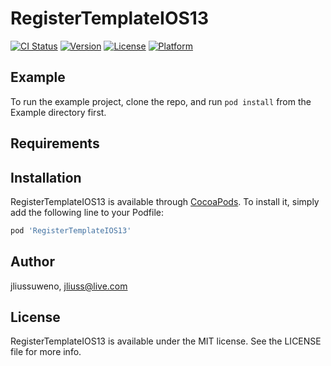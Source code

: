 # RegisterTemplateIOS13

[![CI Status](https://img.shields.io/travis/jliussuweno/RegisterTemplateIOS13.svg?style=flat)](https://travis-ci.org/jliussuweno/RegisterTemplateIOS13)
[![Version](https://img.shields.io/cocoapods/v/RegisterTemplateIOS13.svg?style=flat)](https://cocoapods.org/pods/RegisterTemplateIOS13)
[![License](https://img.shields.io/cocoapods/l/RegisterTemplateIOS13.svg?style=flat)](https://cocoapods.org/pods/RegisterTemplateIOS13)
[![Platform](https://img.shields.io/cocoapods/p/RegisterTemplateIOS13.svg?style=flat)](https://cocoapods.org/pods/RegisterTemplateIOS13)

## Example

To run the example project, clone the repo, and run `pod install` from the Example directory first.

## Requirements

## Installation

RegisterTemplateIOS13 is available through [CocoaPods](https://cocoapods.org). To install
it, simply add the following line to your Podfile:

```ruby
pod 'RegisterTemplateIOS13'
```

## Author

jliussuweno, jliuss@live.com

## License

RegisterTemplateIOS13 is available under the MIT license. See the LICENSE file for more info.
